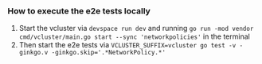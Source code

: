 ### How to execute the e2e tests locally

1. Start the vcluster via `devspace run dev` and running `go run -mod vendor cmd/vcluster/main.go start --sync 'networkpolicies'` in the terminal
2. Then start the e2e tests via `VCLUSTER_SUFFIX=vcluster go test -v -ginkgo.v -ginkgo.skip='.*NetworkPolicy.*'`
